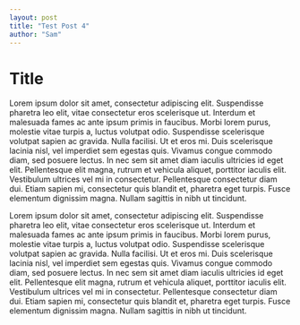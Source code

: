 ```yaml
---
layout: post
title: "Test Post 4"
author: "Sam"
---
```


# Title

Lorem ipsum dolor sit amet, consectetur adipiscing elit. Suspendisse pharetra leo elit, vitae consectetur eros scelerisque ut. Interdum et malesuada fames ac ante ipsum primis in faucibus. Morbi lorem purus, molestie vitae turpis a, luctus volutpat odio. Suspendisse scelerisque volutpat sapien ac gravida. Nulla facilisi. Ut et eros mi. Duis scelerisque lacinia nisl, vel imperdiet sem egestas quis. Vivamus congue commodo diam, sed posuere lectus. In nec sem sit amet diam iaculis ultricies id eget elit. Pellentesque elit magna, rutrum et vehicula aliquet, porttitor iaculis elit. Vestibulum ultrices vel mi in consectetur. Pellentesque consectetur diam dui. Etiam sapien mi, consectetur quis blandit et, pharetra eget turpis. Fusce elementum dignissim magna. Nullam sagittis in nibh ut tincidunt.

Lorem ipsum dolor sit amet, consectetur adipiscing elit. Suspendisse pharetra leo elit, vitae consectetur eros scelerisque ut. Interdum et malesuada fames ac ante ipsum primis in faucibus. Morbi lorem purus, molestie vitae turpis a, luctus volutpat odio. Suspendisse scelerisque volutpat sapien ac gravida. Nulla facilisi. Ut et eros mi. Duis scelerisque lacinia nisl, vel imperdiet sem egestas quis. Vivamus congue commodo diam, sed posuere lectus. In nec sem sit amet diam iaculis ultricies id eget elit. Pellentesque elit magna, rutrum et vehicula aliquet, porttitor iaculis elit. Vestibulum ultrices vel mi in consectetur. Pellentesque consectetur diam dui. Etiam sapien mi, consectetur quis blandit et, pharetra eget turpis. Fusce elementum dignissim magna. Nullam sagittis in nibh ut tincidunt.
